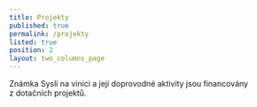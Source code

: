 ```yaml
---
title: Projekty
published: true
permalink: /projekty
listed: true
position: 2
layout: two_columns_page
---
```

Známka Sysli na vinici a její doprovodné aktivity jsou financovány
z dotačních projektů.
